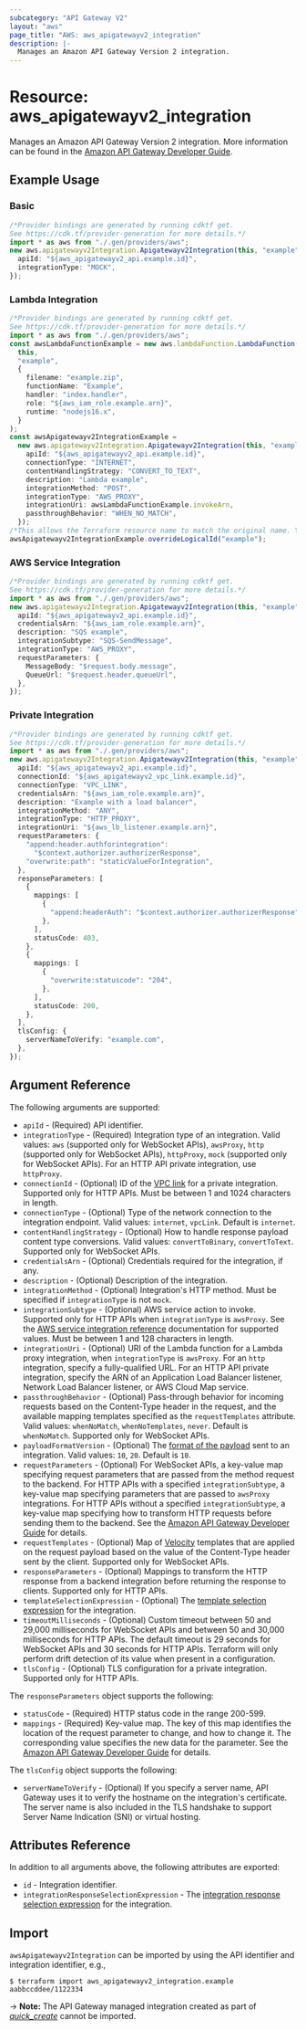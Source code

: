```yaml
---
subcategory: "API Gateway V2"
layout: "aws"
page_title: "AWS: aws_apigatewayv2_integration"
description: |-
  Manages an Amazon API Gateway Version 2 integration.
---
```


# Resource: aws\_apigatewayv2\_integration

Manages an Amazon API Gateway Version 2 integration.
More information can be found in the [Amazon API Gateway Developer Guide](https://docs.aws.amazon.com/apigateway/latest/developerguide/apigateway-websocket-api.html).

## Example Usage

### Basic

```typescript
/*Provider bindings are generated by running cdktf get.
See https://cdk.tf/provider-generation for more details.*/
import * as aws from "./.gen/providers/aws";
new aws.apigatewayv2Integration.Apigatewayv2Integration(this, "example", {
  apiId: "${aws_apigatewayv2_api.example.id}",
  integrationType: "MOCK",
});

```

### Lambda Integration

```typescript
/*Provider bindings are generated by running cdktf get.
See https://cdk.tf/provider-generation for more details.*/
import * as aws from "./.gen/providers/aws";
const awsLambdaFunctionExample = new aws.lambdaFunction.LambdaFunction(
  this,
  "example",
  {
    filename: "example.zip",
    functionName: "Example",
    handler: "index.handler",
    role: "${aws_iam_role.example.arn}",
    runtime: "nodejs16.x",
  }
);
const awsApigatewayv2IntegrationExample =
  new aws.apigatewayv2Integration.Apigatewayv2Integration(this, "example_1", {
    apiId: "${aws_apigatewayv2_api.example.id}",
    connectionType: "INTERNET",
    contentHandlingStrategy: "CONVERT_TO_TEXT",
    description: "Lambda example",
    integrationMethod: "POST",
    integrationType: "AWS_PROXY",
    integrationUri: awsLambdaFunctionExample.invokeArn,
    passthroughBehavior: "WHEN_NO_MATCH",
  });
/*This allows the Terraform resource name to match the original name. You can remove the call if you don't need them to match.*/
awsApigatewayv2IntegrationExample.overrideLogicalId("example");

```

### AWS Service Integration

```typescript
/*Provider bindings are generated by running cdktf get.
See https://cdk.tf/provider-generation for more details.*/
import * as aws from "./.gen/providers/aws";
new aws.apigatewayv2Integration.Apigatewayv2Integration(this, "example", {
  apiId: "${aws_apigatewayv2_api.example.id}",
  credentialsArn: "${aws_iam_role.example.arn}",
  description: "SQS example",
  integrationSubtype: "SQS-SendMessage",
  integrationType: "AWS_PROXY",
  requestParameters: {
    MessageBody: "$request.body.message",
    QueueUrl: "$request.header.queueUrl",
  },
});

```

### Private Integration

```typescript
/*Provider bindings are generated by running cdktf get.
See https://cdk.tf/provider-generation for more details.*/
import * as aws from "./.gen/providers/aws";
new aws.apigatewayv2Integration.Apigatewayv2Integration(this, "example", {
  apiId: "${aws_apigatewayv2_api.example.id}",
  connectionId: "${aws_apigatewayv2_vpc_link.example.id}",
  connectionType: "VPC_LINK",
  credentialsArn: "${aws_iam_role.example.arn}",
  description: "Example with a load balancer",
  integrationMethod: "ANY",
  integrationType: "HTTP_PROXY",
  integrationUri: "${aws_lb_listener.example.arn}",
  requestParameters: {
    "append:header.authforintegration":
      "$context.authorizer.authorizerResponse",
    "overwrite:path": "staticValueForIntegration",
  },
  responseParameters: [
    {
      mappings: [
        {
          "append:headerAuth": "$context.authorizer.authorizerResponse",
        },
      ],
      statusCode: 403,
    },
    {
      mappings: [
        {
          "overwrite:statuscode": "204",
        },
      ],
      statusCode: 200,
    },
  ],
  tlsConfig: {
    serverNameToVerify: "example.com",
  },
});

```

## Argument Reference

The following arguments are supported:

* `apiId` - (Required) API identifier.
* `integrationType` - (Required) Integration type of an integration.
  Valid values: `aws` (supported only for WebSocket APIs), `awsProxy`, `http` (supported only for WebSocket APIs), `httpProxy`, `mock` (supported only for WebSocket APIs). For an HTTP API private integration, use `httpProxy`.
* `connectionId` - (Optional) ID of the [VPC link](apigatewayv2_vpc_link.html) for a private integration. Supported only for HTTP APIs. Must be between 1 and 1024 characters in length.
* `connectionType` - (Optional) Type of the network connection to the integration endpoint. Valid values: `internet`, `vpcLink`. Default is `internet`.
* `contentHandlingStrategy` - (Optional) How to handle response payload content type conversions. Valid values: `convertToBinary`, `convertToText`. Supported only for WebSocket APIs.
* `credentialsArn` - (Optional) Credentials required for the integration, if any.
* `description` - (Optional) Description of the integration.
* `integrationMethod` - (Optional) Integration's HTTP method. Must be specified if `integrationType` is not `mock`.
* `integrationSubtype` - (Optional) AWS service action to invoke. Supported only for HTTP APIs when `integrationType` is `awsProxy`. See the [AWS service integration reference](https://docs.aws.amazon.com/apigateway/latest/developerguide/http-api-develop-integrations-aws-services-reference.html) documentation for supported values. Must be between 1 and 128 characters in length.
* `integrationUri` - (Optional) URI of the Lambda function for a Lambda proxy integration, when `integrationType` is `awsProxy`.
  For an `http` integration, specify a fully-qualified URL. For an HTTP API private integration, specify the ARN of an Application Load Balancer listener, Network Load Balancer listener, or AWS Cloud Map service.
* `passthroughBehavior` - (Optional) Pass-through behavior for incoming requests based on the Content-Type header in the request, and the available mapping templates specified as the `requestTemplates` attribute.
  Valid values: `whenNoMatch`, `whenNoTemplates`, `never`. Default is `whenNoMatch`. Supported only for WebSocket APIs.
* `payloadFormatVersion` - (Optional) The [format of the payload](https://docs.aws.amazon.com/apigateway/latest/developerguide/http-api-develop-integrations-lambda.html#http-api-develop-integrations-lambda.proxy-format) sent to an integration. Valid values: `10`, `20`. Default is `10`.
* `requestParameters` - (Optional) For WebSocket APIs, a key-value map specifying request parameters that are passed from the method request to the backend.
  For HTTP APIs with a specified `integrationSubtype`, a key-value map specifying parameters that are passed to `awsProxy` integrations.
  For HTTP APIs without a specified `integrationSubtype`, a key-value map specifying how to transform HTTP requests before sending them to the backend.
  See the [Amazon API Gateway Developer Guide](https://docs.aws.amazon.com/apigateway/latest/developerguide/http-api-parameter-mapping.html) for details.
* `requestTemplates` - (Optional) Map of [Velocity](https://velocity.apache.org/) templates that are applied on the request payload based on the value of the Content-Type header sent by the client. Supported only for WebSocket APIs.
* `responseParameters` - (Optional) Mappings to transform the HTTP response from a backend integration before returning the response to clients. Supported only for HTTP APIs.
* `templateSelectionExpression` - (Optional) The [template selection expression](https://docs.aws.amazon.com/apigateway/latest/developerguide/apigateway-websocket-api-selection-expressions.html#apigateway-websocket-api-template-selection-expressions) for the integration.
* `timeoutMilliseconds` - (Optional) Custom timeout between 50 and 29,000 milliseconds for WebSocket APIs and between 50 and 30,000 milliseconds for HTTP APIs.
  The default timeout is 29 seconds for WebSocket APIs and 30 seconds for HTTP APIs.
  Terraform will only perform drift detection of its value when present in a configuration.
* `tlsConfig` - (Optional) TLS configuration for a private integration. Supported only for HTTP APIs.

The `responseParameters` object supports the following:

* `statusCode` - (Required) HTTP status code in the range 200-599.
* `mappings` - (Required) Key-value map. The key of this map identifies the location of the request parameter to change, and how to change it. The corresponding value specifies the new data for the parameter.
  See the [Amazon API Gateway Developer Guide](https://docs.aws.amazon.com/apigateway/latest/developerguide/http-api-parameter-mapping.html) for details.

The `tlsConfig` object supports the following:

* `serverNameToVerify` - (Optional) If you specify a server name, API Gateway uses it to verify the hostname on the integration's certificate. The server name is also included in the TLS handshake to support Server Name Indication (SNI) or virtual hosting.

## Attributes Reference

In addition to all arguments above, the following attributes are exported:

* `id` - Integration identifier.
* `integrationResponseSelectionExpression` - The [integration response selection expression](https://docs.aws.amazon.com/apigateway/latest/developerguide/apigateway-websocket-api-selection-expressions.html#apigateway-websocket-api-integration-response-selection-expressions) for the integration.

## Import

`awsApigatewayv2Integration` can be imported by using the API identifier and integration identifier, e.g.,

```console
$ terraform import aws_apigatewayv2_integration.example aabbccddee/1122334
```

\-> **Note:** The API Gateway managed integration created as part of [*quick\_create*](https://docs.aws.amazon.com/apigateway/latest/developerguide/api-gateway-basic-concept.html#apigateway-definition-quick-create) cannot be imported.
